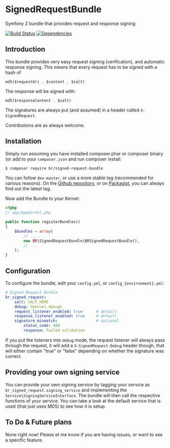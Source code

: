 SignedRequestBundle
===================

Symfony 2 bundle that provides request and response signing

[![Build Status](https://travis-ci.org/baldurrensch/SignedRequestBundle.png?branch=master)](https://travis-ci.org/baldurrensch/SignedRequestBundle)
[![Dependencies](http://dependency.me/repository/image/baldurrensch/SignedRequestBundle/master)](http://dependency.me/repository/branche/baldurrensch/SignedRequestBundle/master)

## Introduction

This bundle provides very easy request signing (verification), and automatic response signing. This means that every request has to be signed with a hash of

    md5($requestUri . $content . $salt)

The response will be signed with:

    md5($responseContent . $salt)

The signatures are always put (and assumed) in a header called `X-SignedRequest`.

Contributions are as always welcome.

## Installation

Simply run assuming you have installed composer.phar or composer binary (or add to your `composer.json` and run composer install:

```bash
$ composer require br/signed-request-bundle
```

You can follow `dev-master`, or use a more stable tag (recommended for various reasons). On the [Github repository](https://github.com/baldurrensch/SignedRequestBundle), or on [Packagist](http://www.packagist.org), you can always find out the latest tag.

Now add the Bundle to your Kernel:

```php
<?php
// app/AppKernel.php

public function registerBundles()
{
    $bundles = array(
        // ...
        new BR\SignedRequestBundle\BRSignedRequestBundle(),
        // ...
    );
}
```

## Configuration

To configure the bundle, edit your `config.yml`, or `config_{environment}.yml`:

```yml
# Signed Request Bundle
br_signed_request:
    salt: SALT_HERE
    debug: %kernel.debug%
    request_listener_enabled: true      # default
    response_listener_enabled: true     # default
    signature_mismatch:                 # optional
        status_code: 400
        response: Failed validation
```

If you put the listeners into `debug` mode, the request listener will always pass through the request, it will add a
`X-SignedRequest-Debug` header though, that will either contain "true" or "false" depending on whether the signature
was correct.

## Providing your own signing service

You can provide your own signing service by tagging your service as `br_signed_request.signing_service` and
implementing the `Service\SigningServiceInterface`. The bundle will then call the respective functions of your
service. You can take a look at the default service that is used (that just uses MD5) to see how it is setup.

## To Do & Future plans
None right now! Please et me know if you are having issues, or want to see a specific feature.
